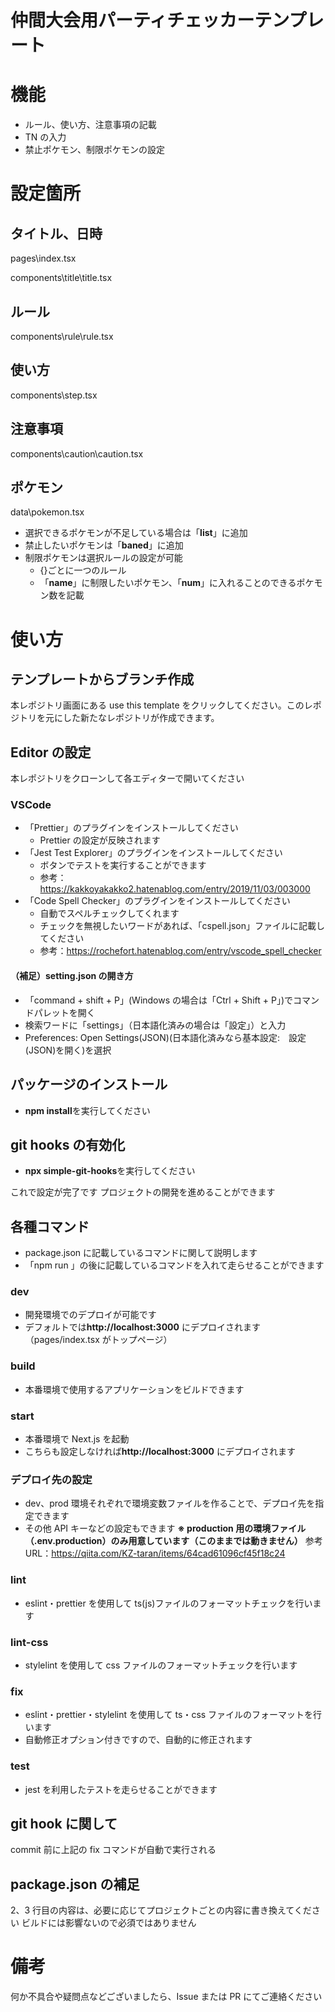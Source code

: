 # 仲間大会用パーティチェッカーテンプレート

# 機能

- ルール、使い方、注意事項の記載
- TN の入力
- 禁止ポケモン、制限ポケモンの設定

# 設定箇所

## タイトル、日時

pages\index.tsx

components\title\title.tsx

## ルール

components\rule\rule.tsx

## 使い方

components\step.tsx

## 注意事項

components\caution\caution.tsx

## ポケモン

data\pokemon.tsx

- 選択できるポケモンが不足している場合は「**list**」に追加
- 禁止したいポケモンは「**baned**」に追加
- 制限ポケモンは選択ルールの設定が可能
  - {}ごとに一つのルール
  - 「**name**」に制限したいポケモン、「**num**」に入れることのできるポケモン数を記載

# 使い方

## テンプレートからブランチ作成

本レポジトリ画面にある use this template をクリックしてください。このレポジトリを元にした新たなレポジトリが作成できます。

## Editor の設定

本レポジトリをクローンして各エディターで開いてください

### VSCode

- 「Prettier」のプラグインをインストールしてください
  - Prettier の設定が反映されます
- 「Jest Test Explorer」のプラグインをインストールしてください
  - ボタンでテストを実行することができます
  - 参考：https://kakkoyakakko2.hatenablog.com/entry/2019/11/03/003000
- 「Code Spell Checker」のプラグインをインストールしてください
  - 自動でスペルチェックしてくれます
  - チェックを無視したいワードがあれば、「cspell.json」ファイルに記載してください
  - 参考：https://rochefort.hatenablog.com/entry/vscode_spell_checker

#### （補足）setting.json の開き方

- 「command + shift + P」(Windows の場合は「Ctrl + Shift + P」)でコマンドパレットを開く
- 検索ワードに「settings」（日本語化済みの場合は「設定」）と入力
- Preferences: Open Settings(JSON)(日本語化済みなら基本設定:　設定(JSON)を開く)を選択

## パッケージのインストール

- **npm install**を実行してください

## git hooks の有効化

- **npx simple-git-hooks**を実行してください

これで設定が完了です
プロジェクトの開発を進めることができます

## 各種コマンド

- package.json に記載しているコマンドに関して説明します
- 「npm run 」の後に記載しているコマンドを入れて走らせることができます

### dev

- 開発環境でのデプロイが可能です
- デフォルトでは**http://localhost:3000** にデプロイされます（pages/index.tsx がトップページ）

### build

- 本番環境で使用するアプリケーションをビルドできます

### start

- 本番環境で Next.js を起動
- こちらも設定しなければ**http://localhost:3000** にデプロイされます

### デプロイ先の設定

- dev、prod 環境それぞれで環境変数ファイルを作ることで、デプロイ先を指定できます
- その他 API キーなどの設定もできます
  **※ production 用の環境ファイル（.env.production）のみ用意しています（このままでは動きません）**
  参考 URL：https://qiita.com/KZ-taran/items/64cad61096cf45f18c24

### lint

- eslint・prettier を使用して ts(js)ファイルのフォーマットチェックを行います

### lint-css

- stylelint を使用して css ファイルのフォーマットチェックを行います

### fix

- eslint・prettier・stylelint を使用して ts・css ファイルのフォーマットを行います
- 自動修正オプション付きですので、自動的に修正されます

### test

- jest を利用したテストを走らせることができます

## git hook に関して

commit 前に上記の fix コマンドが自動で実行される

## package.json の補足

2、3 行目の内容は、必要に応じてプロジェクトごとの内容に書き換えてください
ビルドには影響ないので必須ではありません

# 備考

何か不具合や疑問点などございましたら、Issue または PR にてご連絡ください
